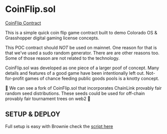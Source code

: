 # CoinFlip.sol 
[CoinFlip Contract](../contracts/CoinFlip.sol) 

This is a simple quick coin flip game contract built to demo Colorado OS & Grasshopper digital gaming license concepts. 

This POC contract should _NOT_ be used on mainnet. One reason for that is that we've used a sudo random generator. There are are other reasons too. Some of those reason are not related to the technology. 

CoinFlip.sol was developed as one piece of a larger poof of concept. Many details and features of a good game have been intentionally left out. Not-for-profit games of chance feeding public goods pools is a knotty concept. 

💎 We can see a fork of CoinFlip.sol that incorporates ChainLink provably fair random seed distributions. These seeds could be used for off-chain provably fair tournament trees on web2 💎    

## SETUP & DEPLOY 
Full setup is easy with Brownie check the [script here](../scripts/eth-denver-poc.py) 





